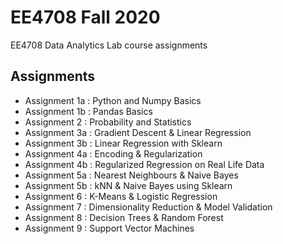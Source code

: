 # EE4708 Fall 2020

EE4708 Data Analytics Lab course assignments

## Assignments

- Assignment 1a : Python and Numpy Basics
- Assignment 1b : Pandas Basics
- Assignment 2 : Probability and Statistics
- Assignment 3a : Gradient Descent & Linear Regression
- Assignment 3b : Linear Regression with Sklearn
- Assignment 4a : Encoding & Regularization
- Assignment 4b : Regularized Regression on Real Life Data
- Assignment 5a : Nearest Neighbours & Naive Bayes
- Assignment 5b : kNN & Naive Bayes using Sklearn
- Assignment 6 : K-Means & Logistic Regression
- Assignment 7 : Dimensionality Reduction & Model Validation
- Assignment 8 : Decision Trees & Random Forest
- Assignment 9 : Support Vector Machines
